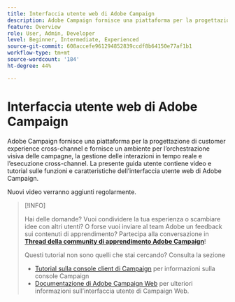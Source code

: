 ```yaml
---
title: Interfaccia utente web di Adobe Campaign
description: Adobe Campaign fornisce una piattaforma per la progettazione di customer experience cross-channel e fornisce un ambiente per l’orchestrazione visiva delle campagne, la gestione delle interazioni in tempo reale e l’esecuzione cross-channel. La presente guida utente contiene video e tutorial sulle funzioni e caratteristiche dell’interfaccia utente web di Adobe Campaign.
feature: Overview
role: User, Admin, Developer
level: Beginner, Intermediate, Experienced
source-git-commit: 608accefe961294852839ccdf8b64150e77af1b1
workflow-type: tm+mt
source-wordcount: '184'
ht-degree: 44%

---
```


# Interfaccia utente web di Adobe Campaign

Adobe Campaign fornisce una piattaforma per la progettazione di customer experience cross-channel e fornisce un ambiente per l’orchestrazione visiva delle campagne, la gestione delle interazioni in tempo reale e l’esecuzione cross-channel. La presente guida utente contiene video e tutorial sulle funzioni e caratteristiche dell’interfaccia utente web di Adobe Campaign.

Nuovi video verranno aggiunti regolarmente.

>[!INFO]
> 
> Hai delle domande? Vuoi condividere la tua esperienza o scambiare idee con altri utenti? O forse vuoi inviare al team Adobe un feedback sui contenuti di apprendimento? Partecipa alla conversazione in **[Thread della community di apprendimento Adobe Campaign](https://experienceleaguecommunities.adobe.com:443/t5/adobe-campaign-classic/join-the-discussion-on-adobe-campaign-learning/td-p/419096)**!
>
>
> Questi tutorial non sono quelli che stai cercando?
> Consulta la sezione
> 
> * [Tutorial sulla console client di Campaign](https://experienceleague.adobe.com/docs/campaign-learn/tutorials/overview.html) per informazioni sulla console Campaign
> * [Documentazione di Adobe Campaign Web](https://experienceleague.adobe.com/docs/campaign-web/v8/campaign-web-home.html) per ulteriori informazioni sull’interfaccia utente di Campaign Web.

<div id="recs-overview-body-1"></div>
<div id="recs-overview-body-2"></div>
<div id="recs-overview-body-3"></div>
<div id="recs-overview-body-4"></div>
<div id="recs-overview-body-5"></div>
<div id="recs-overview-body-6"></div>

<div id="staff-picks-section">
</div>
